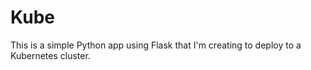 # Kube

This is a simple Python app using Flask that I'm creating to deploy to a Kubernetes cluster.